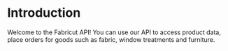 # Introduction

Welcome to the Fabricut API! You can use our API to access product data, place orders for goods such as fabric, window treatments and furniture.
